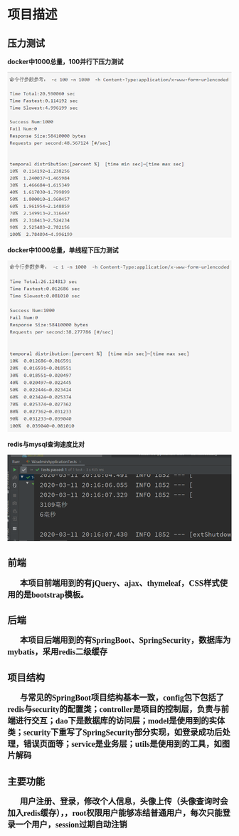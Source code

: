 # 项目描述

## 压力测试

**docker中1000总量，100并行下压力测试**

![avatar](https://github.com/codersdady/wzAdmin/blob/master/img/docker_admin_100.png)

**docker中1000总量，单线程下压力测试**

![avatar](https://github.com/codersdady/wzAdmin/blob/master/img/docker_admin_one.png)

**redis与mysql查询速度比对**

![avatar](https://github.com/codersdady/wzAdmin/blob/master/img/redis.png)


## 前端
<font size=4 face="宋体"><p  style="text-indent:2em">**本项目前端用到的有jQuery、ajax、thymeleaf，CSS样式使用的是bootstrap模板。**</p>
</font>
## 后端
<font size=4 face="宋体"><p  style="text-indent:2em">**本项目后端用到的有SpringBoot、SpringSecurity，数据库为mybatis，采用redis二级缓存**</p>
</font>
## 项目结构
<font size=4 face="宋体"><p  style="text-indent:2em">**与常见的SpringBoot项目结构基本一致，config包下包括了redis与security的配置类；controller是项目的控制层，负责与前端进行交互；dao下是数据库的访问层；model是使用到的实体类；security下重写了SpringSecurity部分实现，如登录成功后处理，错误页面等；service是业务层；utils是使用到的工具，如图片解码**</p>
</font>
## 主要功能
<font size=4 face="宋体"><p  style="text-indent:2em">**用户注册、登录，修改个人信息，头像上传（头像查询时会加入redis缓存），，root权限用户能够冻结普通用户，每次只能登录一个用户，session过期自动注销**</p>
</font>
